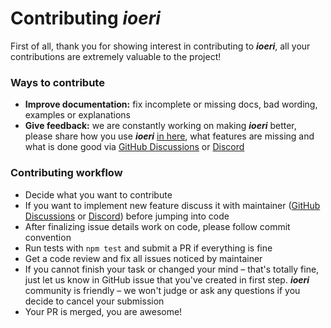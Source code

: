 # Contributing ***ioeri***

First of all, thank you for showing interest in contributing to ***ioeri***, all your contributions are extremely valuable to the project!

### Ways to contribute

- **Improve documentation:** fix incomplete or missing docs, bad wording, examples or explanations
- **Give feedback:** we are constantly working on making ***ioeri*** better, please share how you use ***ioeri*** [in here](https://github.com/ilkhoeri/ioeri/discussions/2), what features are missing and what is done good via [GitHub Discussions](https://github.com/ilkhoeri/ioeri/discussions/categories/q-a) or [Discord](https://discord.gg/pDucYTTfF)



### Contributing workflow

- Decide what you want to contribute
- If you want to implement new feature discuss it with maintainer ([GitHub Discussions](https://github.com/ilkhoeri/ioeri/discussions/categories/ideas) or [Discord](https://discord.gg/pDucYTTfF)) before jumping into code
- After finalizing issue details work on code, please follow commit convention
- Run tests with `npm test` and submit a PR if everything is fine
- Get a code review and fix all issues noticed by maintainer
- If you cannot finish your task or changed your mind – that's totally fine, just let us know in GitHub issue that you've created in first step. ***ioeri*** community is friendly – we won't judge or ask any questions if you decide to cancel your submission
- Your PR is merged, you are awesome!
